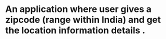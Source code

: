 # An application where user gives a zipcode (range within India) and get the location information details .